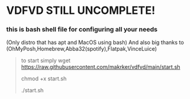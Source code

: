 # VDFVD STILL UNCOMPLETE!

### this is bash shell file for configuring all your needs
(Only distro that has apt and MacOS using bash)
And also big thanks to (OhMyPosh,Homebrew,Abba32(spotify),Flatpak,VinceLuice)

> to start simply wget https://raw.githubusercontent.com/makrker/vdfvd/main/start.sh
> 
> chmod +x start.sh 
> 
> ./start.sh







